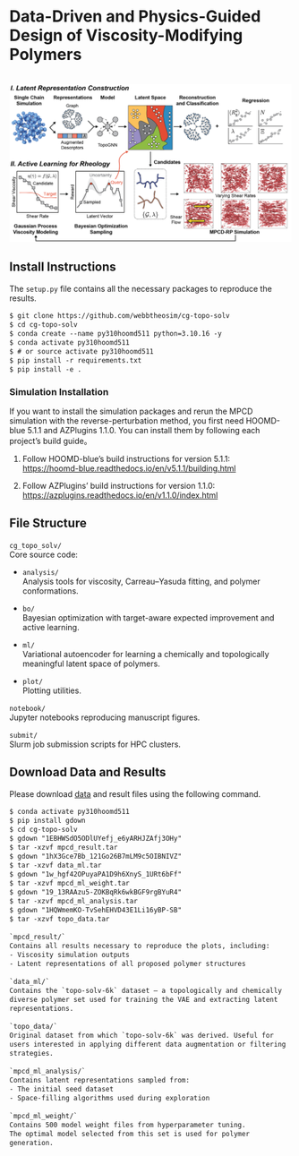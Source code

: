 
# Data-Driven and Physics-Guided Design of Viscosity-Modifying Polymers

<br />
<img src="./fig/toc.png" />
<br />



## Install Instructions

The `setup.py` file contains all the necessary packages to reproduce the results. 

```console
$ git clone https://github.com/webbtheosim/cg-topo-solv
$ cd cg-topo-solv
$ conda create --name py310hoomd511 python=3.10.16 -y
$ conda activate py310hoomd511
$ # or source activate py310hoomd511
$ pip install -r requirements.txt
$ pip install -e .
```

### Simulation Installation

If you want to install the simulation packages and rerun the MPCD simulation with the reverse-perturbation method, you first need HOOMD-blue 5.1.1 and AZPlugins 1.1.0. You can install them by following each project’s build guide。

1. Follow HOOMD-blue’s build instructions for version 5.1.1:  
   https://hoomd-blue.readthedocs.io/en/v5.1.1/building.html

2. Follow AZPlugins’ build instructions for version 1.1.0:  
   https://azplugins.readthedocs.io/en/v1.1.0/index.html


## File Structure

`cg_topo_solv/`  
Core source code:

- `analysis/`  
  Analysis tools for viscosity, Carreau–Yasuda fitting, and polymer conformations.

- `bo/`  
  Bayesian optimization with target-aware expected improvement and active learning.

- `ml/`  
  Variational autoencoder for learning a chemically and topologically meaningful latent space of polymers.

- `plot/`  
  Plotting utilities.

`notebook/`  
Jupyter notebooks reproducing manuscript figures.

`submit/`  
Slurm job submission scripts for HPC clusters.

## Download Data and Results

Please download [data](https://doi.org/10.5281/zenodo.16696725) and result files using the following command.

```console
$ conda activate py310hoomd511
$ pip install gdown
$ cd cg-topo-solv
$ gdown "1EBHWSdO5ODlUYefj_e6yARHJZAfj3OHy"
$ tar -xzvf mpcd_result.tar
$ gdown "1hX3Gce7Bb_121Go26B7mLM9c5OIBNIVZ"
$ tar -xzvf data_ml.tar
$ gdown "1w_hgf42OPuyaPA1D9h6XnyS_1URt6bFf"
$ tar -xzvf mpcd_ml_weight.tar
$ gdown "19_13RAAzu5-ZOKBqRk6wkBGF9rgBYuR4"
$ tar -xzvf mpcd_ml_analysis.tar
$ gdown "1HQWmemKO-TvSehEHVD43E1Li16yBP-SB"
$ tar -xzvf topo_data.tar

`mpcd_result/`  
Contains all results necessary to reproduce the plots, including:
- Viscosity simulation outputs
- Latent representations of all proposed polymer structures

`data_ml/`  
Contains the `topo-solv-6k` dataset — a topologically and chemically diverse polymer set used for training the VAE and extracting latent representations.

`topo_data/`  
Original dataset from which `topo-solv-6k` was derived. Useful for users interested in applying different data augmentation or filtering strategies.

`mpcd_ml_analysis/`  
Contains latent representations sampled from:
- The initial seed dataset
- Space-filling algorithms used during exploration

`mpcd_ml_weight/`  
Contains 500 model weight files from hyperparameter tuning.  
The optimal model selected from this set is used for polymer generation.
